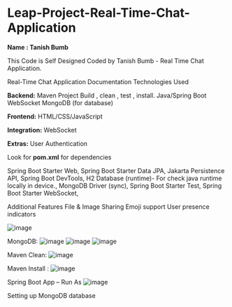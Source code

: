 # Leap-Project-Real-Time-Chat-Application


**Name : Tanish Bumb**

This Code is Self Designed Coded by Tanish Bumb - Real Time Chat Application.


Real-Time Chat Application Documentation Technologies Used


**Backend:**
Maven Project Build , clean , test , install. Java/Spring Boot WebSocket MongoDB (for database)


**Frontend:**
HTML/CSS/JavaScript


**Integration:**
WebSocket


**Extras:**
User Authentication


Look for **pom.xml** for dependencies

Spring Boot Starter Web, 
Spring Boot Starter Data JPA,
Jakarta Persistence API,
Spring Boot DevTools, 
H2 Database (runtime)- For check java runtime locally in device., 
MongoDB Driver (sync), 
Spring Boot Starter Test, 
Spring Boot Starter WebSocket,


Additional Features 
File & Image Sharing
Emoji support 
User presence indicators

![image](https://github.com/tanishbumb/Leap-Project-Real-Time-Chat-Application/assets/145283457/371819d0-c2cd-47cd-907b-1d526768f2ea)

MongoDB:
![image](https://github.com/tanishbumb/Leap-Project-Real-Time-Chat-Application/assets/145283457/ec3c316f-52b2-47b7-8524-53187532b0e4)
![image](https://github.com/tanishbumb/Leap-Project-Real-Time-Chat-Application/assets/145283457/719df407-8592-4e43-b577-ab62bca94d5d)
![image](https://github.com/tanishbumb/Leap-Project-Real-Time-Chat-Application/assets/145283457/d3397153-5b41-4e07-a0b6-ad2820235fad)




Maven Clean:
![image](https://github.com/tanishbumb/Leap-Project-Real-Time-Chat-Application/assets/145283457/652c857a-5cee-43b5-957e-c8750ed4e062)

 

Maven Install :
![image](https://github.com/tanishbumb/Leap-Project-Real-Time-Chat-Application/assets/145283457/f1e82b60-3145-4259-95a2-0cdb9b1cc8a1)

 
Spring Boot App – Run As 
![image](https://github.com/tanishbumb/Leap-Project-Real-Time-Chat-Application/assets/145283457/fd06e4aa-945e-4e42-bf3c-5bb263d45027)

Setting up MongoDB database 



